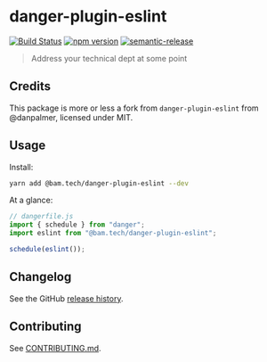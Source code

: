 # danger-plugin-eslint

[![Build Status](https://travis-ci.org/tychota/danger-plugin-flow.svg?branch=master)](https://travis-ci.org/tychota/danger-plugin-flow)
[![npm version](https://badge.fury.io/js/danger-plugin-flow.svg)](https://badge.fury.io/js/danger-plugin-flow)
[![semantic-release](https://img.shields.io/badge/%20%20%F0%9F%93%A6%F0%9F%9A%80-semantic--release-e10079.svg)](https://github.com/semantic-release/semantic-release)

> Address your technical dept at some point

## Credits

This package is more or less a fork from `danger-plugin-eslint` from @danpalmer, licensed under MIT.

## Usage

Install:

```sh
yarn add @bam.tech/danger-plugin-eslint --dev
```

At a glance:

```js
// dangerfile.js
import { schedule } from "danger";
import eslint from "@bam.tech/danger-plugin-eslint";

schedule(eslint());
```

## Changelog

See the GitHub [release history](https://github.com/tychota/taiichi/releases).

## Contributing

See [CONTRIBUTING.md](CONTRIBUTING.md).
